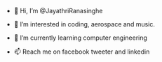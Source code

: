 - 👋 Hi, I’m @JayathriRanasinghe
- 👀 I’m interested in coding, aerospace and music.
- 🌱 I’m currently learning computer engineering

- 📫 Reach me on facebook tweeter and linkedin

<!---
JayathriRanasinghe/JayathriRanasinghe is a ✨ special ✨ repository because its `README.md` (this file) appears on your GitHub profile.
You can click the Preview link to take a look at your changes.
--->
